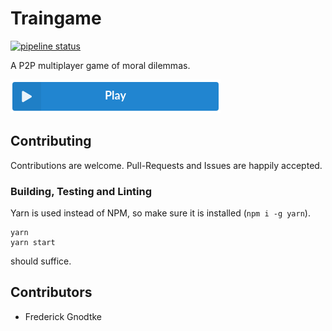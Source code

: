 # Traingame

[![pipeline status](https://gitlab.com/prior99/traingame/badges/master/pipeline.svg)](https://github.com/Prior99/traingame)

A P2P multiplayer game of moral dilemmas.

[![play](https://raw.githubusercontent.com/Prior99/traingame/master/images/play.png)](https://prior99.gitlab.io/traingame)

## Contributing

Contributions are welcome. Pull-Requests and Issues are happily accepted.

### Building, Testing and Linting

Yarn is used instead of NPM, so make sure it is installed (`npm i -g yarn`).

```
yarn
yarn start
```

should suffice.


## Contributors

 - Frederick Gnodtke
